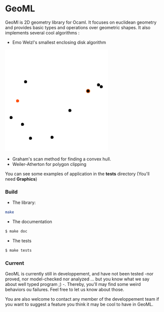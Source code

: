 # GeoML

GeoMl is 2D geometry library for Ocaml. It focuses on euclidean geometry
and provides basic types and operations over geometric shapes.
It also implements several cool algorithms :

* Emo Welzl's smallest enclosing disk algorithm

![ws](img/welzl.gif)
* Graham's scan method for finding a convex hull.
* Weiler-Atherton for polygon clipping

You can see some examples of application in the **tests** directory (You'll need **Graphics**)
### Build 
- The library: 
```sh 
make
```
- The documentation 
```sh
$ make doc 
```
- The tests 
```sh
$ make tests
```

### Current
GeoML is currently still in developpement, and have not been tested -nor proved, nor model-checked nor analyzed ... but you know what we say about well typed program ;) -. Thereby, you'll may find some weird behaviors ou failures. Feel free to let us know about those.

You are also welcome to contact any member of the developpement team if you want to suggest a feature you think it may be cool to have in GeoML.
